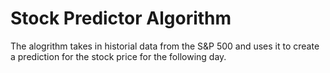 # Stock Predictor Algorithm

The alogrithm takes in historial data from the S&P 500 and uses it to create a prediction for the stock price for the following day.